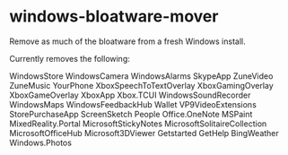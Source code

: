 # windows-bloatware-mover
Remove as much of the bloatware from a fresh Windows install.

Currently removes the following:

WindowsStore
WindowsCamera
WindowsAlarms
SkypeApp
ZuneVideo
ZuneMusic
YourPhone
XboxSpeechToTextOverlay
XboxGamingOverlay
XboxGameOverlay
XboxApp
Xbox.TCUI
WindowsSoundRecorder
WindowsMaps
WindowsFeedbackHub
Wallet
VP9VideoExtensions
StorePurchaseApp
ScreenSketch
People
Office.OneNote
MSPaint
MixedReality.Portal
MicrosoftStickyNotes
MicrosoftSolitaireCollection
MicrosoftOfficeHub
Microsoft3DViewer
Getstarted
GetHelp
BingWeather
Windows.Photos
